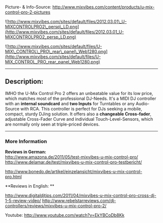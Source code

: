 Picture- & Info-Source:
<http://www.mixvibes.com/content/products/u-mix-control-pro-2-pictures>

![http://www.mixvibes.com/sites/default/files/2012.03.01\_U-MIXCONTROLPRO2\_persp\_LD.png](http://www.mixvibes.com/sites/default/files/2012.03.01_U-MIXCONTROLPRO2_persp_LD.png)

![http://www.mixvibes.com/sites/default/files/U-MIX\_CONTROL\_PRO\_rear\_panel\_Web1280.png](http://www.mixvibes.com/sites/default/files/U-MIX_CONTROL_PRO_rear_panel_Web1280.png)

-----

## Description:

IMHO the U-Mix Control Pro 2 offers an unbeatable value for its low
price, which matches most of the professional DJ-Needs. It's a MIDI DJ
controller with an **internal soundcard** and **two Inputs** for
Turntables or any Audio-Source with RCA. This controller is perfect for
DJs seeking a mobile, compact, sturdy DJing solution. It offers also a
**changeable Cross-fader**, adjustable Cross-Fader Curve and individual
Touch-Level-Sensors, which are normally only seen at triple-priced
devices.

-----

### More Information

**Reviews in German:**  
<http://www.amazona.de/2011/05/test-mixvibes-u-mix-control-pro/>  
<http://www.delamar.de/test/mixvibes-u-mix-control-pro-testbericht/>

<http://www.bonedo.de/artikel/einzelansicht/mixvibes-u-mix-control-pro.html>

**Reviews in English: **

<http://www.digitaldjtips.com/2011/04/mixvibes-u-mix-control-pro-cross-dj-1-5-review-video/>
<http://www.rebelstarreviews.com/dj-controllers/reviews/mixvibes-u-mix-control-pro-2/>

Youtube: <http://www.youtube.com/watch?v=EkYBCoDb8Kk>
